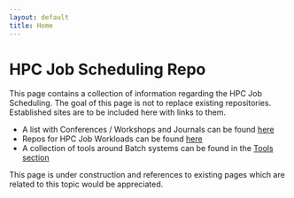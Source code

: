 ```yaml
---
layout: default
title: Home
---
```


# HPC Job Scheduling Repo
This page contains a collection of information regarding the HPC Job Scheduling.
The goal of this page is not to replace existing repositories. Established sites are to be included here with links to them. 


* A list with Conferences / Workshops and Journals can be found [here](./conferences.html)
* Repos for HPC Job Workloads can be found [here](./workloads.html)
* A collection of tools around Batch systems can be found in the [Tools section](tools/index.html)

This page is under construction and references to existing pages which are related to this topic would be appreciated.


